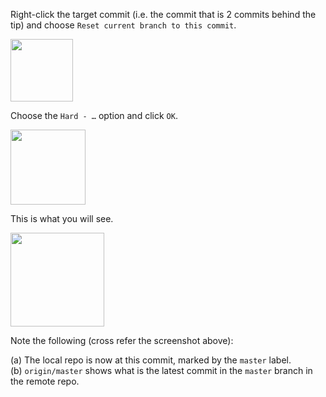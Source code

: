 Right-click the target commit (i.e. the commit that is 2 commits behind the tip) and choose `Reset current branch to this commit`.

<img src="{{baseUrl}}/gitAndGithub/pull/images/rightClickOnTargetCommit.png" height="100" />
<p/>

Choose the `Hard - …` option and click `OK`.

<img src="{{baseUrl}}/gitAndGithub/pull/images/sourcetree_1.png" height="120" />
<p/>

This is what you will see.

<img src="{{baseUrl}}/gitAndGithub/pull/images/sourcetree_2.png" height="150" />
<p/>

Note the following (cross refer the screenshot above):

(a) The local repo is now at this commit, marked by the `master` label.<br>
(b) `origin/master` shows what is the latest commit in the `master` branch in the remote repo.
